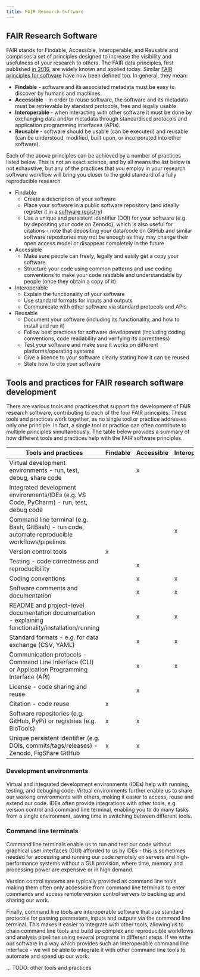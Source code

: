 ```yaml
---
title: FAIR Research Software
---
```



## FAIR Research Software

FAIR stands for Findable, Accessible, Interoperable, and Reusable and comprises a set of principles designed to
increase the visibility and usefulness of your research to others.
The FAIR data principles, first published [in 2016][fair-data-principles], are widely known and applied today.
Similar [FAIR principles for software][fair-principles-research-software] have now been defined too. In general, they mean:

* **Findable** - software and its associated metadata must be easy to discover by humans and machines.
* **Accessible** - in order to reuse software, the software and its metadata must be retrievable by standard protocols, free and legally usable.
* **Interoperable** - when interacting with other software it must be done by exchanging data and/or metadata through
  standardised protocols and application programming interfaces (APIs).
* **Reusable** - software should be usable (can be executed) and reusable
  (can be understood, modified, built upon, or incorporated into other software).

Each of the above principles can be achieved by a number of practices listed below.
This is not an exact science, and by all means the list below is not exhaustive,
but any of the practices that you employ in your research software workflow will bring you
closer to the gold standard of a fully reproducible research.

* Findable
  * Create a description of your software
  * Place your software in a public software repository (and ideally register it in a [software registry](https://github.com/NLeSC/awesome-research-software-registries))
  * Use a unique and persistent identifier (DOI) for your software (e.g. by depositing your code on Zenodo), 
  which is also useful for citations - note that depositing your data/code on GitHub and similar software repositories 
  may not be enough as they may change their open access model or disappear completely in the future
* Accessible
  * Make sure people can freely, legally and easily get a copy your software
  * Structure your code using common patterns and use coding conventions to make your code readable and understandable by people (once they obtain a copy of it)
* Interoperable
  * Explain the functionality of your software
  * Use standard formats for inputs and outputs
  * Communicate with other software via standard protocols and APIs
* Reusable
  * Document your software (including its functionality, and how to install and run it)
  * Follow best practices for software development (including coding conventions, code readability and verifying its correctness)
  * Test your software and make sure it works on different platforms/operating systems
  * Give a licence to your software clearly stating how it can be reused
  * State how to cite your software
 
  
## Tools and practices for FAIR research software development 

There are various tools and practices that support the development of FAIR research software, contributing to each of the four FAIR principles. 
These tools and practices work together, as no single tool or practice addresses only one principle. 
In fact, a single tool or practice can often contribute to multiple principles simultaneously. 
The table below provides a summary of how different tools and practices help with the FAIR software principles.

| Tools and practices                                                                                  | Findable | Accessible | Interoperable | Reusable |
| ---------------------------------------------------------------------------------------------------- | -------- | ---------- | ------------- | -------- |
| Virtual development environments - run, test, debug, share code                                      |          | x          |               | x        |
| Integrated development environments/IDEs (e.g. VS Code, PyCharm) - run, test, debug code             |          |            |               | x        |
| Command line terminal (e.g. Bash, GitBash) - run code, automate reproducible workflows/pipelines     |          |            | x             | x        |
| Version control tools                                                                                | x        |            |               |          |
| Testing - code correctness and reproducibility                                                       |          | x          |               | x        |
| Coding conventions                                                                                   |          | x          | x             | x        |
| Software comments and documentation                                                                  |          | x          | x             | x        |
| README and project-level documentation documentation - explaining functionality/installation/running |          | x          | x             | x        |
| Standard formats - e.g. for data exchange (CSV, YAML)                                                |          | x          | x             | x        |
| Communication protocols - Command Line Interface (CLI) or Application Programming Interface (API)    |          | x          | x             | x        |
| License - code sharing and reuse                                                                     |          | x          |               | x        |
| Citation - code reuse                                                                                | x        |            |               | x        |
| Software repositories (e.g. GitHub, PyPi) or registries (e.g. BioTools)                              | x        | x          |               |          |
| Unique persistent identifier (e.g. DOIs, commits/tags/releases) - Zenodo, FigShare GitHub            | x        | x          |               |          |


### Development environments

Virtual and integrated development environments (IDEs) help with running, testing, and debuging code. 
Virtual environments further enable us to share our working 
environments with others, making it easier to access, reuse and extend our code.
IDEs often provide integrations with other tools, e.g. version control and command line terminal, enabling you to do many tasks from a single environment, saving time in switching
between different tools.

### Command line terminals

Command line terminals enable us to run and test our code without graphical user interfaces (GUI) afforded to us by IDEs - this is sometimes needed for accessing and 
running our code remotely on servers and high-performance systems without a GUI provision, where time, memory and processing power are expensive or in high demand.

Version control systems are typically provided as command line tools making them often only accessible from command line terminals to enter commands and access 
remote version control servers to backing up and sharing our work.

Finally, command line tools are interoperable software that use standard protocols for passing parameters, inputs and outputs via the command line terminal. 
This makes it easier to integrate with other tools, allowing us to chain command line tools and build up complex and reproducible workflows and analysis pipelines 
using several programs in different steps. 
If we write our software in a way which provides such an interoperable command line interface - we will be able to integrate it with other command line tools to 
automate and speed up our work.

... 
TODO: other tools and practices


[fair-principles-research-software]: https://www.nature.com/articles/s41597-022-01710-x
[fair-data-principles]: https://www.nature.com/articles/sdata201618
